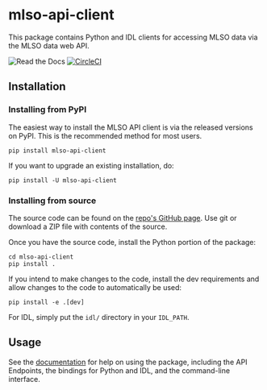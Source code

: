 # mlso-api-client

This package contains Python and IDL clients for accessing MLSO data via the
MLSO data web API.

![Read the Docs](https://app.readthedocs.org/projects/mlso-api-client/badge/?version=latest)
[![CircleCI](https://dl.circleci.com/status-badge/img/gh/NCAR/mlso-api-client/tree/main.svg?style=shield)](https://dl.circleci.com/status-badge/redirect/gh/NCAR/mlso-api-client/tree/main)

## Installation

### Installing from PyPI

The easiest way to install the MLSO API client is via the released versions on
PyPI. This is the recommended method for most users.

```console
pip install mlso-api-client
```

If you want to upgrade an existing installation, do:

```console
pip install -U mlso-api-client
```


### Installing from source

The source code can be found on the [repo's GitHub page]. Use git or download
a ZIP file with contents of the source.

[repo's GitHub page]: https://github.com/NCAR/mlso-api-client

Once you have the source code, install the Python portion of the package:

```console
cd mlso-api-client
pip install .
```

If you intend to make changes to the code, install the dev requirements and
allow changes to the code to automatically be used:

```console
pip install -e .[dev]
```

For IDL, simply put the `idl/` directory in your `IDL_PATH`.


## Usage

See the [documentation] for help on using the package, including the API
Endpoints, the bindings for Python and IDL, and the command-line interface.

[documentation]: https://mlso-api-client.readthedocs.io/en/latest/index.html
